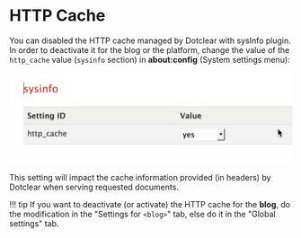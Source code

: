 HTTP Cache
==============

You can disabled the HTTP cache managed by Dotclear with sysInfo plugin. In order to deactivate it for the blog or the platform, change the value of the ```http_cache``` value (```sysinfo``` section) in **about:config** (System settings menu):

![HTTP cache setting](../img/sysinfo-http-cache.jpg)

This setting will impact the cache information provided (in headers) by Dotclear when serving requested documents.

!!! tip
	If you want to deactivate (or activate) the HTTP cache for the **blog**, do the modification in the "Settings for ```<blog>```" tab, else do it in the "Global settings" tab.
